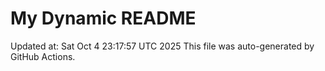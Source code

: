 # My Dynamic README
Updated at: Sat Oct  4 23:17:57 UTC 2025
This file was auto-generated by GitHub Actions.
